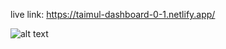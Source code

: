live link: https://taimul-dashboard-0-1.netlify.app/

![alt text](http://url/to/https://i.ibb.co/P6Np7zm/Screenshot-20.png)
